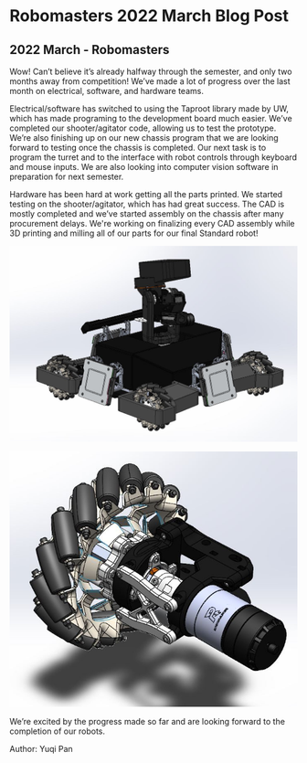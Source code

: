 # Robomasters 2022 March Blog Post
## 2022 March - Robomasters

Wow! Can’t believe it’s already halfway through the semester, and only two months away from competition! We’ve made a lot of progress over the last month on electrical, software, and hardware teams. <!--more-->

Electrical/software has switched to using the Taproot library made by UW, which has made programing to the development board much easier. We’ve completed our shooter/agitator code, allowing us to test the prototype. We’re also finishing up on our new chassis program that we are looking forward to testing once the chassis is completed. Our next task is to program the turret and to the interface with robot controls through keyboard and mouse inputs. We are also looking into computer vision software in preparation for next semester. 

Hardware has been hard at work getting all the parts printed. We started testing on the shooter/agitator, which has had great success. The CAD is mostly completed and we’ve started assembly on the chassis after many procurement delays. We're working on finalizing every CAD assembly while 3D printing and milling all of our parts for our final Standard robot!

![CAD1 .](/src/_posts//blog/2022-3-30-Robomasters/robomasters3.22.1.JPG)

![CAD2 .](/src/_posts//blog/2022-3-30-Robomasters/robomasters3.22.2.JPG)

We’re excited by the progress made so far and are looking forward to the completion of our robots. 

Author: Yuqi Pan